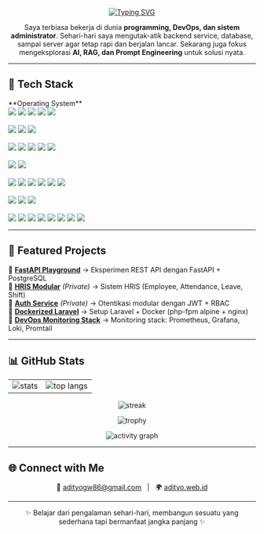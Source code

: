 <!-- Header dengan animasi typing -->
<p align="center">
  <a href="https://git.io/typing-svg">
    <img src="https://readme-typing-svg.herokuapp.com?size=24&duration=3500&color=00F7FF&center=true&vCenter=true&width=700&lines=👋+Hi%2C+I'm+Adityo+Guni+Waluyo+(Didiet);Programmer+%7C+DevOps+%7C+SysAdmin;Exploring+AI+%26+RAG+Solutions" alt="Typing SVG" />
  </a>
</p>

<p align="center">
  Saya terbiasa bekerja di dunia <b>programming, DevOps, dan sistem administrator</b>.  
  Sehari-hari saya mengutak-atik backend service, database, sampai server agar tetap rapi dan berjalan lancar.  
  Sekarang juga fokus mengeksplorasi <b>AI, RAG, dan Prompt Engineering</b> untuk solusi nyata.  
</p>

---

## 🧰 Tech Stack

<p align="left">
  **Operating System**<br/>
  <img src="https://img.shields.io/badge/Debian-A81D33?style=for-the-badge&logo=debian&logoColor=white" />
  <img src="https://img.shields.io/badge/Ubuntu-E95420?style=for-the-badge&logo=ubuntu&logoColor=white" />
  <img src="https://img.shields.io/badge/Alpine%20Linux-0D597F?style=for-the-badge&logo=alpinelinux&logoColor=white" />
  <img src="https://img.shields.io/badge/CentOS-262577?style=for-the-badge&logo=centos&logoColor=white" />
  <img src="https://img.shields.io/badge/Rocky%20Linux-10B981?style=for-the-badge&logo=rockylinux&logoColor=white" />
  <br/><br/>
  
  <!-- Languages -->
  <img src="https://img.shields.io/badge/Python-3776AB?style=for-the-badge&logo=python&logoColor=white" />
  <img src="https://img.shields.io/badge/PHP-777BB4?style=for-the-badge&logo=php&logoColor=white" />
  <img src="https://img.shields.io/badge/SQL-003B57?style=for-the-badge&logo=postgresql&logoColor=white" />
  <br/><br/>

  <!-- Databases -->
  <img src="https://img.shields.io/badge/PostgreSQL-4169E1?style=for-the-badge&logo=postgresql&logoColor=white" />
  <img src="https://img.shields.io/badge/MySQL-4479A1?style=for-the-badge&logo=mysql&logoColor=white" />
  <img src="https://img.shields.io/badge/MariaDB-003545?style=for-the-badge&logo=mariadb&logoColor=white" />
  <img src="https://img.shields.io/badge/Elasticsearch-005571?style=for-the-badge&logo=elasticsearch&logoColor=white" />
  <img src="https://img.shields.io/badge/Redis-DC382D?style=for-the-badge&logo=redis&logoColor=white" />
  <br/><br/>

  <!-- Web & CMS -->
  <img src="https://img.shields.io/badge/WordPress-21759B?style=for-the-badge&logo=wordpress&logoColor=white" />
  <img src="https://img.shields.io/badge/Elementor-92003B?style=for-the-badge&logo=elementor&logoColor=white" />
  <br/><br/>

  <!-- Frameworks & Tools -->
  <img src="https://img.shields.io/badge/FastAPI-009688?style=for-the-badge&logo=fastapi&logoColor=white" />
  <img src="https://img.shields.io/badge/Laravel-FF2D20?style=for-the-badge&logo=laravel&logoColor=white" />
  <img src="https://img.shields.io/badge/Docker-2496ED?style=for-the-badge&logo=docker&logoColor=white" />
  <img src="https://img.shields.io/badge/Linux-FCC624?style=for-the-badge&logo=linux&logoColor=black" />
  <img src="https://img.shields.io/badge/Nginx-009639?style=for-the-badge&logo=nginx&logoColor=white" />
  <img src="https://img.shields.io/badge/Traefik-24A1C1?style=for-the-badge&logo=traefikproxy&logoColor=white" />
  <br/><br/>

  <!-- Monitoring & Observability -->
  <img src="https://img.shields.io/badge/Prometheus-E6522C?style=for-the-badge&logo=prometheus&logoColor=white" />
  <img src="https://img.shields.io/badge/Grafana-F46800?style=for-the-badge&logo=grafana&logoColor=white" />
  <img src="https://img.shields.io/badge/Loki-4A90E2?style=for-the-badge&logo=grafana&logoColor=white" />
  <br/><br/>

  <!-- Editors & AI -->
  <img src="https://img.shields.io/badge/VSCode-0078D4?style=for-the-badge&logo=visualstudiocode&logoColor=white" />
  <img src="https://img.shields.io/badge/Ollama-000000?style=for-the-badge&logo=ollama&logoColor=white" />
  <img src="https://img.shields.io/badge/ChatGPT-74aa9c?style=for-the-badge&logo=openai&logoColor=white" />
  <img src="https://img.shields.io/badge/Claude%20AI-222222?style=for-the-badge&logo=anthropic&logoColor=white" />
  <img src="https://img.shields.io/badge/Qwen-FF6F00?style=for-the-badge&logoColor=white" />
  <img src="https://img.shields.io/badge/DeepSeek-0A0A0A?style=for-the-badge&logoColor=white" />
  <img src="https://img.shields.io/badge/Prompt%20Engineering-8A2BE2?style=for-the-badge&logoColor=white" />
  <img src="https://img.shields.io/badge/RAG%20(Retrieval%20Augmented%20Generation)-FF1493?style=for-the-badge&logoColor=white" />

</p>

---

## 📂 Featured Projects

🔹 [**FastAPI Playground**](https://github.com/didiet86/fastapi) → Eksperimen REST API dengan FastAPI + PostgreSQL  
🔹 [**HRIS Modular**](https://github.com/didiet86/hris) *(Private)* → Sistem HRIS (Employee, Attendance, Leave, Shift)  
🔹 [**Auth Service**](https://github.com/didiet86/auth-service) *(Private)* → Otentikasi modular dengan JWT + RBAC  
🔹 [**Dockerized Laravel**](https://github.com/didiet86/docker-laravel) → Setup Laravel + Docker (php-fpm alpine + nginx)  
🔹 [**DevOps Monitoring Stack**](https://github.com/didiet86/devops-monitoring) → Monitoring stack: Prometheus, Grafana, Loki, Promtail  

---

## 📊 GitHub Stats

<table align="center">
<tr>
<td>
  <img src="https://github-readme-stats-snowy-rho-34.vercel.app/api?username=didiet86&show_icons=true&count_private=true&theme=tokyonight" alt="stats" />
</td>
<td>
  <img src="https://github-readme-stats-snowy-rho-34.vercel.app/api/top-langs/?username=didiet86&count_private=true&layout=compact&langs_count=10&theme=tokyonight" alt="top langs" />
</td>
</tr>
</table>

<p align="center">
  <img src="https://streak-stats.demolab.com?user=didiet86&theme=tokyonight&date_format=%5BY.%5Dn.j" alt="streak" />
</p>

<p align="center">
  <img src="https://github-profile-trophy.vercel.app/?username=didiet86&theme=tokyonight&row=1&column=6" alt="trophy" />
</p>

<p align="center">
  <img src="https://github-readme-activity-graph.vercel.app/graph?username=didiet86&theme=tokyo-night" alt="activity graph" />
</p>

---

## 🌐 Connect with Me
<p align="center">
  📧 <a href="mailto:adityogw86@gmail.com">adityogw86@gmail.com</a> &nbsp; | &nbsp;
  🌍 <a href="https://adityo.web.id">adityo.web.id</a>
</p>

---

<p align="center">✨ Belajar dari pengalaman sehari-hari, membangun sesuatu yang sederhana tapi bermanfaat jangka panjang ✨</p>
